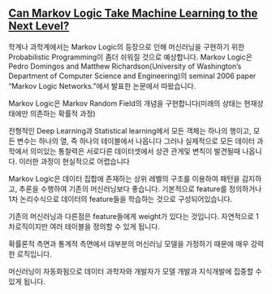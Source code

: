 ## [Can Markov Logic Take Machine Learning to the Next Level?](https://www.datanami.com/2018/07/03/can-markov-logic-take-machine-learning-to-the-next-level/)

학계나 과학계에서는 Markov Logic의 등장으로 인해 머신러닝을 구현하기 위한 Probabilistic Programming이 좀더 쉬워질 것으로 예상합니다.
Markov Logic은 Pedro Domingos and Matthew Richardson(University of Washington’s Department of Computer Science and Engineering)의 
seminal 2006 paper “Markov Logic Networks.”에서 발표한 논문에서 따왔습니다.

Markov Logic은 Markov Random Field의 개념을 구현합니다(미래의 상태는 현재상태에만 의존하는 확률적 과정)

전형적인 Deep Learning과 Statistical learning에서 모든 객체는 하나의 행이고, 모든 변수는 하나의 열, 즉 하나의 테이블에서 나옵니다
그러나 실제적으로 모든 데이터 과학에서 의미있는 통찰력은 서로다른 데이터셋에서 상관 관게및 변칙이 발견될때 나옵니다. 이러한 과정이 현실적으로 어렵습니다

Markov Logic은 데이터 집합에 존재하는 상위 레벨의 구조를 이용하여 패턴을 감지하고, 추론을 수행하여 기존의 머신러닝보다 좋습니다.
기본적으로 feature를 정의하거나 1차 논리수식으로 데이터의 feature들을 학습하는 것으로 구성되어있습니다.

기존의 머신러닝과 다른점은 feature들에게 weight가 있다는 것입니다. 자연적으로 1차로직이지만 여러 테이블을 정의할 수 있게 됩니다.

확률론적 측면과 통계적 측면에서 대부분의 머신러닝 모델을 가정하기 때문에 매우 강력한 로직입니다.

머신러닝이 자동화됨으로 데이터 과학자와 개발자가 모델 개발과 지식개발에 집중할 수 있게 됩니다. 


